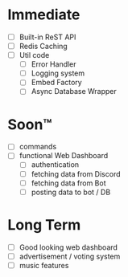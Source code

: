 # Immediate

 - [ ] Built-in ReST API
 - [ ] Redis Caching
 - [ ] Util code
   - [ ] Error Handler
   - [ ] Logging system
   - [ ] Embed Factory
   - [ ] Async Database Wrapper

# Soon™

 - [ ] commands
 - [ ] functional Web Dashboard
    - [ ] authentication
    - [ ] fetching data from Discord
    - [ ] fetching data from Bot
    - [ ] posting data to bot / DB

# Long Term

 - [ ] Good looking web dashboard
 - [ ] advertisement / voting system
 - [ ] music features
